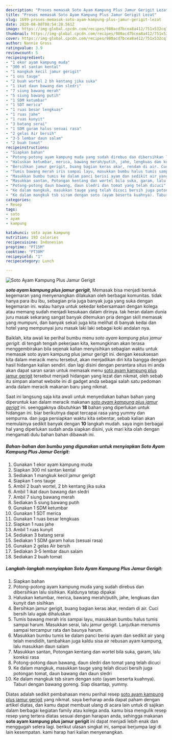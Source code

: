 ```yaml
---
description: "Proses memasak Soto Ayam Kampung Plus Jamur Gerigit Lezat"
title: "Proses memasak Soto Ayam Kampung Plus Jamur Gerigit Lezat"
slug: 1699-proses-memasak-soto-ayam-kampung-plus-jamur-gerigit-lezat
date: 2020-08-08T08:54:28.561Z
image: https://img-global.cpcdn.com/recipes/980acd7bcea8a412/751x532cq70/soto-ayam-kampung-plus-jamur-gerigit-foto-resep-utama.jpg
thumbnail: https://img-global.cpcdn.com/recipes/980acd7bcea8a412/751x532cq70/soto-ayam-kampung-plus-jamur-gerigit-foto-resep-utama.jpg
cover: https://img-global.cpcdn.com/recipes/980acd7bcea8a412/751x532cq70/soto-ayam-kampung-plus-jamur-gerigit-foto-resep-utama.jpg
author: Nannie Gross
ratingvalue: 3.9
reviewcount: 5
recipeingredient:
- "1 ekor ayam kampung muda"
- "300 ml santan kental"
- "1 mangkuk kecil jamur gerigit"
- "1 ons tauge"
- "2 buah wortel 2 bh kentang jika suka"
- "1 ikat daun bawang dan sledri"
- "7 siung bawang merah"
- "5 siung bawang putih"
- "1 SDM ketumbar"
- "1 SDT merica"
- "1 ruas besar lengkuas"
- "1 ruas jahe"
- "1 ruas kunyit"
- "3 batang serai"
- "1 SDM garam halus sesuai rasa"
- "2 gelas Air bersih"
- "3-5 lembar daun salam"
- "2 buah tomat"
recipeinstructions:
- "Siapkan bahan"
- "Potong-potong ayam kampung muda yang sudah direbus dan dibersihkan lalu sisihkan. Kaldunya tetap dipakai"
- "Haluskan ketumbar, merica, bawang merah/putih, jahe, lengkuas dan kunyit dan sisihkan"
- "Bersihkan jamur gerigit, buang bagian keras akar, rendam di air. Cuci bersih lalu agak dihaluskan"
- "Tumis bawang merah iris sampai layu, masukkan bumbu halus tumis sampai harum. Masukkan serai, lalu jamur gerigit. Lanjutkan menumis sampai tercampur rata dan baunya harum."
- "Masukkan bumbu tumis ke dalam panci berisi ayam dan sedikit air yang telah mendidih, tambahkan juga kaldu sisa air rebusan ayam kampung, lalu masukkan daun salam"
- "Masukkan santan, Potongan kentang dan wortel bila suka, garam, lalu koreksi rasa"
- "Potong-potong daun bawang, daun sledri dan tomat yang telah dicuci"
- "Ke dalam mangkuk, masukkan tauge yang telah dicuci bersih juga potongan tomat, daun bawang dan daun sledri"
- "Ke dalam mangkuk tsb siram dengan soto (ayam beserta kuahnya). Taburi dengan bawang goreng. Siap disantap, yummy."
categories:
- Resep
tags:
- soto
- ayam
- kampung

katakunci: soto ayam kampung 
nutrition: 193 calories
recipecuisine: Indonesian
preptime: "PT15M"
cooktime: "PT30M"
recipeyield: "1"
recipecategory: Lunch

---
```



![Soto Ayam Kampung Plus Jamur Gerigit](https://img-global.cpcdn.com/recipes/980acd7bcea8a412/751x532cq70/soto-ayam-kampung-plus-jamur-gerigit-foto-resep-utama.jpg)

<b><i>soto ayam kampung plus jamur gerigit</i></b>, Memasak bisa menjadi bentuk kegemaran yang menyenangkan dilakukan oleh berbagai komunitas. tidak hanya para ibu ibu, sebagian pria juga banyak juga yang suka dengan kegemaran ini. walau hanya untuk sekedar kebersamaan dengan kolega atau memang sudah menjadi kesukaan dalam dirinya. tak heran dalam dunia juru masak sekarang sangat banyak ditemukan pria dengan skill memasak yang mumpuni, dan banyak sekali juga kita melihat di banyak kedai dan hotel yang mempunyai juru masak laki laki sebagai koki andalan nya.

Baiklah, kita awali ke perihal bumbu menu <i>soto ayam kampung plus jamur gerigit</i>. di tengah tengah pekerjaan kita, kemungkinan akan terasa menggembirakan bila sejenak kalian menyisihkan sebagian waktu untuk memasak soto ayam kampung plus jamur gerigit ini. dengan kesuksesan kita dalam meracik menu tersebut, akan menjadikan diri kita bangga dengan hasil hidangan kalian sendiri. dan lagi disini dengan perantara situs ini anda akan dapat saran saran untuk memasak menu <u>soto ayam kampung plus jamur gerigit</u> tersebut menjadi hidangan yang lezat dan nikmat, oleh sebab itu simpan alamat website ini di gadget anda sebagai salah satu pedoman anda dalam meracik makanan baru yang nikmat.




Saat ini langsung saja kita awali untuk menyediakan bahan bahan yang diperuntuk kan dalam meracik makanan <u><i>soto ayam kampung plus jamur gerigit</i></u> ini. seenggaknya dibutuhkan <b>18</b> bahan yang diperlukan untuk hidangan ini. biar berikutnya dapat tercapai rasa yang yummy dan sempurna. dan juga persiapkan waktu kita sebentar, sebab kalian akan memulainya sedikit banyak dengan <b>10</b> langkah mudah. saya ingin berbagai hal yang diperlukan sudah anda siapkan disini, yuk mari kita olah dengan mengamati dulu bahan bahan dibawah ini.

<!--inarticleads1-->

##### Bahan-bahan dan bumbu yang digunakan untuk menyiapkan Soto Ayam Kampung Plus Jamur Gerigit:

1. Gunakan 1 ekor ayam kampung muda
1. Siapkan 300 ml santan kental
1. Sediakan 1 mangkuk kecil jamur gerigit
1. Siapkan 1 ons tauge
1. Ambil 2 buah wortel, 2 bh kentang jika suka
1. Ambil 1 ikat daun bawang dan sledri
1. Ambil 7 siung bawang merah
1. Sediakan 5 siung bawang putih
1. Gunakan 1 SDM ketumbar
1. Gunakan 1 SDT merica
1. Gunakan 1 ruas besar lengkuas
1. Siapkan 1 ruas jahe
1. Ambil 1 ruas kunyit
1. Sediakan 3 batang serai
1. Sediakan 1 SDM garam halus (sesuai rasa)
1. Gunakan 2 gelas Air bersih
1. Sediakan 3-5 lembar daun salam
1. Sediakan 2 buah tomat




<!--inarticleads2-->

##### Langkah-langkah menyiapkan Soto Ayam Kampung Plus Jamur Gerigit:

1. Siapkan bahan
1. Potong-potong ayam kampung muda yang sudah direbus dan dibersihkan lalu sisihkan. Kaldunya tetap dipakai
1. Haluskan ketumbar, merica, bawang merah/putih, jahe, lengkuas dan kunyit dan sisihkan
1. Bersihkan jamur gerigit, buang bagian keras akar, rendam di air. Cuci bersih lalu agak dihaluskan
1. Tumis bawang merah iris sampai layu, masukkan bumbu halus tumis sampai harum. Masukkan serai, lalu jamur gerigit. Lanjutkan menumis sampai tercampur rata dan baunya harum.
1. Masukkan bumbu tumis ke dalam panci berisi ayam dan sedikit air yang telah mendidih, tambahkan juga kaldu sisa air rebusan ayam kampung, lalu masukkan daun salam
1. Masukkan santan, Potongan kentang dan wortel bila suka, garam, lalu koreksi rasa
1. Potong-potong daun bawang, daun sledri dan tomat yang telah dicuci
1. Ke dalam mangkuk, masukkan tauge yang telah dicuci bersih juga potongan tomat, daun bawang dan daun sledri
1. Ke dalam mangkuk tsb siram dengan soto (ayam beserta kuahnya). Taburi dengan bawang goreng. Siap disantap, yummy.




Diatas adalah sedikit pembahasan menu perihal resep <u>soto ayam kampung plus jamur gerigit</u> yang nikmat. saya berharap anda dapat paham dengan artikel diatas, dan kamu dapat membuat ulang di acara lain untuk di sajikan dalam berbagai kegiatan family atau kolega anda. kamu bisa mengulik resep resep yang tertera diatas sesuai dengan harapan anda, sehingga makanan <b>soto ayam kampung plus jamur gerigit</b> ini dapat menjadi lebih enak dan menggugah selera lagi. berikut ulasan singkat ini, sampai berjumpa lagi di lain kesempatan. kami harap hari kalian menyenangkan.
